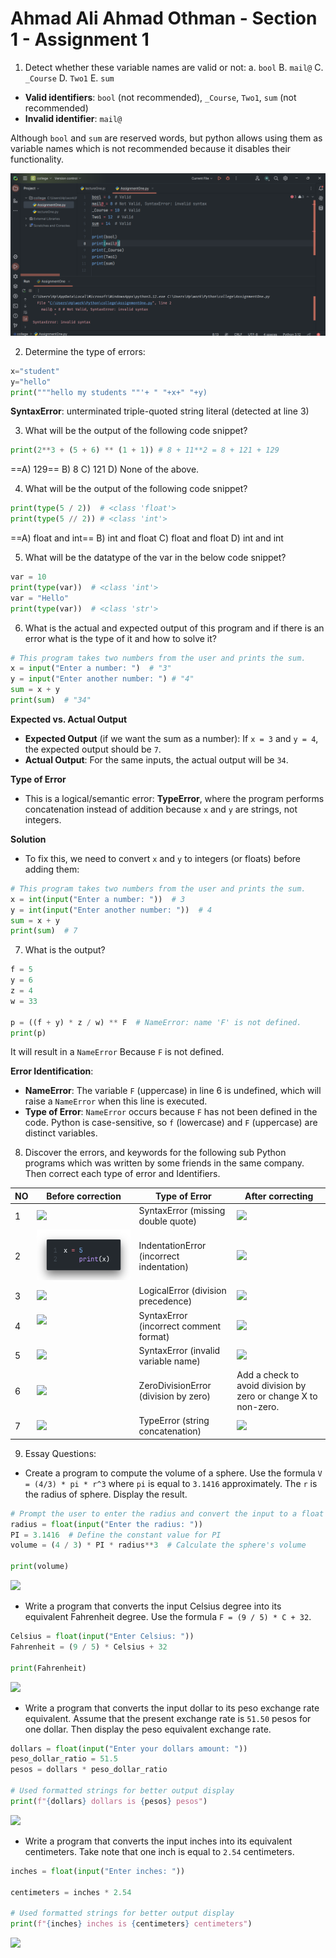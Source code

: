 # Ahmad Ali Ahmad Othman - Section 1 - Assignment 1

1. Detect whether these variable names are valid or not:
  a. `bool`
  B. `mail@`
  C. `_Course`
  D. `Two1`
  E. `sum`

- **Valid identifiers**: `bool` (not recommended), `_Course`, `Two1`, `sum` (not recommended)
- **Invalid identifier**: `mail@`

Although `bool` and `sum` are reserved words, but python allows using them as variable names which is not recommended because it disables their functionality.
  
![](College/Python/imgs/code2.png)

2. Determine the type of errors:
```Python
x="student" 
y="hello" 
print("""hello my students ""'+ " "+x+" "+y)
```

**SyntaxError**: unterminated triple-quoted string literal (detected at line 3)

3. What will be the output of the following code snippet? 
```Python
print(2**3 + (5 + 6) ** (1 + 1)) # 8 + 11**2 = 8 + 121 + 129
```

==A) 129== 
B) 8 
C) 121 
D) None of the above.

4. What will be the output of the following code snippet? 
```Python
print(type(5 / 2))  # <class 'float'>
print(type(5 // 2)) # <class 'int'>
```

==A) float and int== 
B) int and float 
C) float and float 
D) int and int 

5. What will be the datatype of the var in the below code snippet? 
```Python
var = 10 
print(type(var))  # <class 'int'>
var = "Hello" 
print(type(var))  # <class 'str'>
```

6. What is the actual and expected output of this program and if there is an error what is the type of it and how to solve it?
```Python
# This program takes two numbers from the user and prints the sum.  
x = input("Enter a number: ")  # "3"
y = input("Enter another number: ") # "4"  
sum = x + y  
print(sum)  # "34"
```

**Expected vs. Actual Output**

- **Expected Output** (if we want the sum as a number): If `x = 3` and `y = 4`, the expected output should be `7`.
- **Actual Output**: For the same inputs, the actual output will be `34`.

**Type of Error**

- This is a logical/semantic error: **TypeError**, where the program performs concatenation instead of addition because `x` and `y` are strings, not integers.

**Solution**

- To fix this, we need to convert `x` and `y` to integers (or floats) before adding them:
```Python
# This program takes two numbers from the user and prints the sum.  
x = int(input("Enter a number: "))  # 3
y = int(input("Enter another number: "))  # 4
sum = x + y  
print(sum)  # 7
```

7. What is the output?
```Python
f = 5  
y = 6  
z = 4  
w = 33  
  
p = ((f + y) * z / w) ** F  # NameError: name 'F' is not defined.  
print(p)
```

It will result in a `NameError` Because `F` is not defined.

**Error Identification**:

- **NameError**: The variable `F` (uppercase) in line 6 is undefined, which will raise a `NameError` when this line is executed.
- **Type of Error**: `NameError` occurs because `F` has not been defined in the code. Python is case-sensitive, so `f` (lowercase) and `F` (uppercase) are distinct variables.

8. Discover the errors, and keywords for the following sub Python programs which was written by some friends in the same company. Then correct each type of error and Identifiers.

| NO  | Before correction                  | Type of Error                            | After correcting                                               |
| --- | ---------------------------------- | ---------------------------------------- | -------------------------------------------------------------- |
| 1   | ![](code4.png)                     | SyntaxError (missing double quote)       | ![](code9.png)                                                 |
| 2   | ![](College/Python/imgs/code3.png) | IndentationError (incorrect indentation) | ![](code10.png)                                                |
| 3   | ![](code5.png)                     | LogicalError (division precedence)       | ![](code8.png)                                                 |
| 4   | ![](code6.png)<br><br>             | SyntaxError (incorrect comment format)   | ![](code7.png)                                                 |
| 5   | ![](code11.png)                    | SyntaxError (invalid variable name)      | ![](code12.png)                                                |
| 6   | ![](code13.png)                    | ZeroDivisionError (division by zero)     | Add a check to avoid division by zero or change X to non-zero. |
| 7   | ![](code14.png)                    | TypeError (string concatenation)         | ![](code15.png)                                                |
9. Essay Questions:

- Create a program to compute the volume of a sphere. Use the formula `V = (4/3) * pi * r^3` where `pi` is equal to `3.1416` approximately. The `r` is the radius of sphere. Display the result.

```Python
# Prompt the user to enter the radius and convert the input to a float  
radius = float(input("Enter the radius: "))  
PI = 3.1416  # Define the constant value for PI  
volume = (4 / 3) * PI * radius**3  # Calculate the sphere's volume  
  
print(volume)
```

![](code16.png)

- Write a program that converts the input Celsius degree into its equivalent Fahrenheit degree. Use the formula `F = (9 / 5) * C + 32`.

```Python
Celsius = float(input("Enter Celsius: "))  
Fahrenheit = (9 / 5) * Celsius + 32  
  
print(Fahrenheit)
```

![](code17.png)

- Write a program that converts the input dollar to its peso exchange rate equivalent. Assume that the present exchange rate is `51.50` pesos for one dollar. Then display the peso equivalent exchange rate.

```Python
dollars = float(input("Enter your dollars amount: "))  
peso_dollar_ratio = 51.5  
pesos = dollars * peso_dollar_ratio  
  
# Used formatted strings for better output display
print(f"{dollars} dollars is {pesos} pesos")
```

![](code18.png)

- Write a program that converts the input inches into its equivalent centimeters. Take note that one inch is equal to `2.54` centimeters.

```Python
inches = float(input("Enter inches: "))

centimeters = inches * 2.54

# Used formatted strings for better output display
print(f"{inches} inches is {centimeters} centimeters")
```

![](code19.png)